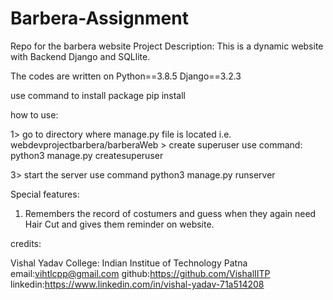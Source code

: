 # Barbera-Assignment

Repo for the barbera website
Project Description: This is a dynamic website with Backend Django and SQLlite.

The codes are written on Python==3.8.5 Django==3.2.3  

use command to install package pip install

how to use:

1> go to directory where manage.py file is located i.e.  webdevprojectbarbera/barberaWeb > create superuser use command: python3 manage.py createsuperuser

3> start the server use command python3 manage.py runserver

Special features:
  1. Remembers the record of costumers and guess when they again need Hair Cut and gives them reminder on website.
 

credits:
  
   Vishal Yadav
   College: Indian Institue of Technology Patna
   email:vihtlcpp@gmail.com
   github:https://github.com/VishalIITP
   linkedin:https://www.linkedin.com/in/vishal-yadav-71a514208
  
